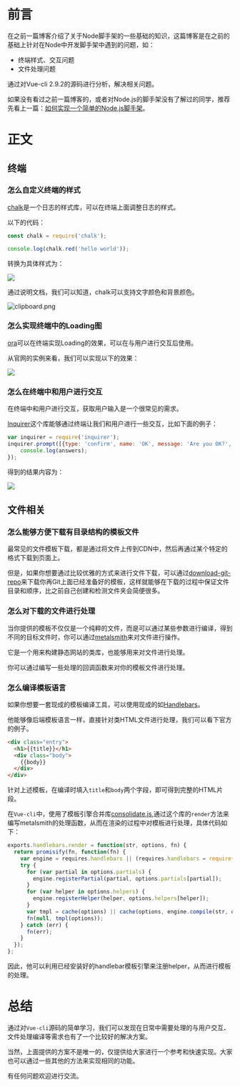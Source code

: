 # 前言

在之前一篇博客介绍了关于Node脚手架的一些基础的知识，这篇博客是在之前的基础上针对在Node中开发脚手架中遇到的问题，如：

- 终端样式、交互问题
- 文件处理问题

通过对Vue-cli 2.9.2的源码进行分析，解决相关问题。

如果没有看过之前一篇博客的，或者对Node.js的脚手架没有了解过的同学，推荐先看上一篇：[如何实现一个简单的Node.js脚手架](https://juejin.im/post/5a88dee46fb9a0635d0c2540)。

# 正文

## 终端

### 怎么自定义终端的样式

[chalk](https://github.com/chalk/chalk)是一个日志的样式库，可以在终端上面调整日志的样式。

以下的代码：

```javascript
const chalk = require('chalk');

console.log(chalk.red('hello world'));
```

转换为具体样式为：

![](https://segmentfault.com/img/bV2Oxf)

通过说明文档，我们可以知道，chalk可以支持文字颜色和背景颜色。

![clipboard.png](https://segmentfault.com/img/bV2Otc)

### 怎么实现终端中的Loading图

[ora](https://github.com/sindresorhus/ora)可以在终端实现Loading的效果，可以在与用户进行交互后使用。

从官网的实例来看，我们可以实现以下的效果：

![](https://camo.githubusercontent.com/5668f3a74ede2534f047a1cdda3a6a659939aa3d/68747470733a2f2f7261776769742e636f6d2f73696e647265736f726875732f6f72612f6d61737465722f73637265656e73686f742e737667)

### 怎么在终端中和用户进行交互

在终端中和用户进行交互，获取用户输入是一个很常见的需求。

[Inquirer](https://github.com/SBoudrias/Inquirer.js)这个库能够通过终端让我们和用户进行一些交互，比如下面的例子：

```javascript
var inquirer = require('inquirer');
inquirer.prompt([{type: 'confirm', name: 'OK', message: 'Are you OK?', default: false}]).then(answers => {
    console.log(answers);
});
```

得到的结果内容为：

![](https://segmentfault.com/img/bV2OIi)

## 文件相关

### 怎么能够方便下载有目录结构的模板文件

最常见的文件模板下载，都是通过将文件上传到CDN中，然后再通过某个特定的格式下载到页面上。

但是，如果你想要通过比较优雅的方式来进行文件下载，可以通过[download-git-repo](https://github.com/flipxfx/download-git-repo)来下载你再Git上面已经准备好的模板，这样就能够在下载的过程中保证文件目录和顺序，比之前自己创建和检测文件夹会简便很多。

### 怎么对下载的文件进行处理

当你提供的模板不仅仅是一个纯粹的文件，而是可以通过某些参数进行编译，得到不同的目标文件时，你可以通过[metalsmith](https://github.com/segmentio/metalsmith)来对文件进行操作。

它是一个用来构建静态网站的类库，也能够用来对文件进行处理。

你可以通过编写一些处理的回调函数来对你的模板文件进行处理。

### 怎么编译模板语言

如果你想要一套现成的模板编译工具，可以使用现成的如[Handlebars](https://github.com/daaain/Handlebars)。

他能够像后端模板语言一样，直接针对类HTML文件进行处理，我们可以看下官方的例子。

```html
<div class="entry">
  <h1>{{title}}</h1>
  <div class="body">
    {{body}}
  </div>
</div>
```

针对上述模板，在编译时填入`title`和`body`两个字段，即可得到完整的HTML片段。

在`Vue-cli`中，使用了模板引擎合并库[consolidate.js](https://github.com/tj/consolidate.js/),通过这个库的`render`方法来编写metalsmith的处理函数，从而在渲染的过程中对模板进行处理，具体代码如下：

```javascript
exports.handlebars.render = function(str, options, fn) {
  return promisify(fn, function(fn) {
    var engine = requires.handlebars || (requires.handlebars = require('handlebars'));
    try {
      for (var partial in options.partials) {
        engine.registerPartial(partial, options.partials[partial]);
      }
      for (var helper in options.helpers) {
        engine.registerHelper(helper, options.helpers[helper]);
      }
      var tmpl = cache(options) || cache(options, engine.compile(str, options));
      fn(null, tmpl(options));
    } catch (err) {
      fn(err);
    }
  });
};
```

因此，他可以利用已经安装好的handlebar模板引擎来注册helper，从而进行模板的处理。

# 总结

通过对`Vue-cli`源码的简单学习，我们可以发现在日常中需要处理的与用户交互、文件处理编译等需求也有了一个比较好的解决方案。

当然，上面提供的方案不是唯一的，仅提供给大家进行一个参考和快速实现。大家也可以通过一些其他的方法来实现相同的功能。

有任何问题欢迎进行交流。